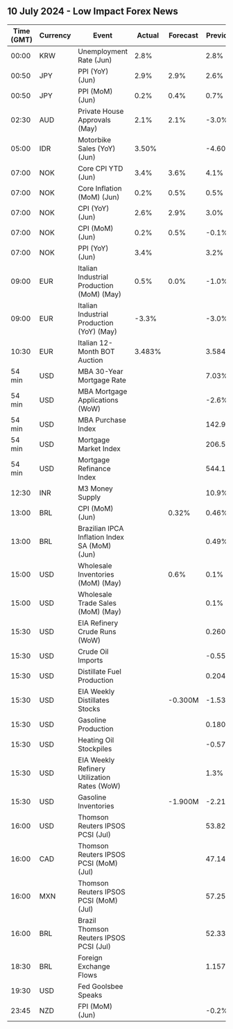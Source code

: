 ## 10 July 2024 - Low Impact Forex News

| Time (GMT) | Currency | Event | Actual | Forecast | Previous |
|------|----------|-------|--------|----------|----------|
| 00:00 | KRW | Unemployment Rate (Jun) | 2.8% |  | 2.8% |
| 00:50 | JPY | PPI (YoY) (Jun) | 2.9% | 2.9% | 2.6% |
| 00:50 | JPY | PPI (MoM) (Jun) | 0.2% | 0.4% | 0.7% |
| 02:30 | AUD | Private House Approvals (May) | 2.1% | 2.1% | -3.0% |
| 05:00 | IDR | Motorbike Sales (YoY) (Jun) | 3.50% |  | -4.60% |
| 07:00 | NOK | Core CPI YTD (Jun) | 3.4% | 3.6% | 4.1% |
| 07:00 | NOK | Core Inflation (MoM) (Jun) | 0.2% | 0.5% | 0.5% |
| 07:00 | NOK | CPI (YoY) (Jun) | 2.6% | 2.9% | 3.0% |
| 07:00 | NOK | CPI (MoM) (Jun) | 0.2% | 0.5% | -0.1% |
| 07:00 | NOK | PPI (YoY) (Jun) | 3.4% |  | 3.2% |
| 09:00 | EUR | Italian Industrial Production (MoM) (May) | 0.5% | 0.0% | -1.0% |
| 09:00 | EUR | Italian Industrial Production (YoY) (May) | -3.3% |  | -3.0% |
| 10:30 | EUR | Italian 12-Month BOT Auction | 3.483% |  | 3.584% |
| 54 min | USD | MBA 30-Year Mortgage Rate |  |  | 7.03% |
| 54 min | USD | MBA Mortgage Applications (WoW) |  |  | -2.6% |
| 54 min | USD | MBA Purchase Index |  |  | 142.9 |
| 54 min | USD | Mortgage Market Index |  |  | 206.5 |
| 54 min | USD | Mortgage Refinance Index |  |  | 544.1 |
| 12:30 | INR | M3 Money Supply |  |  | 10.9% |
| 13:00 | BRL | CPI (MoM) (Jun) |  | 0.32% | 0.46% |
| 13:00 | BRL | Brazilian IPCA Inflation Index SA (MoM) (Jun) |  |  | 0.49% |
| 15:00 | USD | Wholesale Inventories (MoM) (May) |  | 0.6% | 0.1% |
| 15:00 | USD | Wholesale Trade Sales (MoM) (May) |  |  | 0.1% |
| 15:30 | USD | EIA Refinery Crude Runs (WoW) |  |  | 0.260M |
| 15:30 | USD | Crude Oil Imports |  |  | -0.555M |
| 15:30 | USD | Distillate Fuel Production |  |  | 0.204M |
| 15:30 | USD | EIA Weekly Distillates Stocks |  | -0.300M | -1.535M |
| 15:30 | USD | Gasoline Production |  |  | 0.180M |
| 15:30 | USD | Heating Oil Stockpiles |  |  | -0.572M |
| 15:30 | USD | EIA Weekly Refinery Utilization Rates (WoW) |  |  | 1.3% |
| 15:30 | USD | Gasoline Inventories |  | -1.900M | -2.214M |
| 16:00 | USD | Thomson Reuters IPSOS PCSI (Jul) |  |  | 53.82 |
| 16:00 | CAD | Thomson Reuters IPSOS PCSI (MoM) (Jul) |  |  | 47.14 |
| 16:00 | MXN | Thomson Reuters IPSOS PCSI (MoM) (Jul) |  |  | 57.25 |
| 16:00 | BRL | Brazil Thomson Reuters IPSOS PCSI (Jul) |  |  | 52.33 |
| 18:30 | BRL | Foreign Exchange Flows |  |  | 1.157B |
| 19:30 | USD | Fed Goolsbee Speaks |  |  |  |
| 23:45 | NZD | FPI (MoM) (Jun) |  |  | -0.2% |
